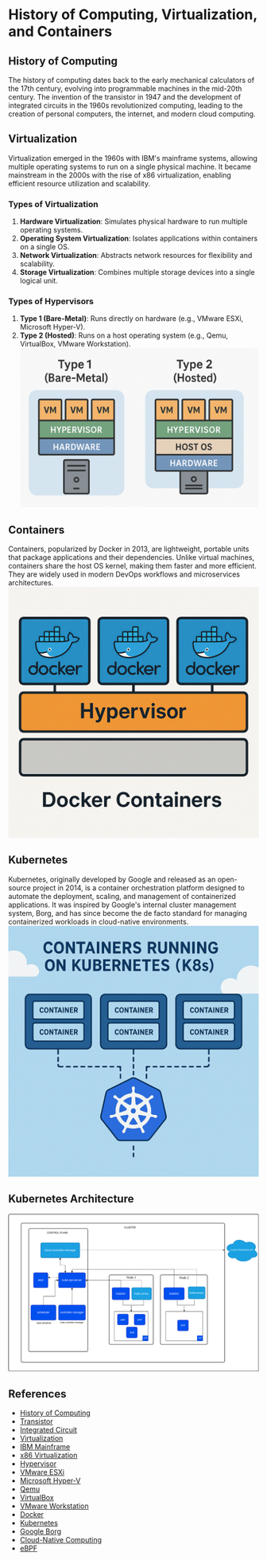 # History of Computing, Virtualization, and Containers

## History of Computing
The history of computing dates back to the early mechanical calculators of the 17th century, evolving into programmable machines in the mid-20th century. The invention of the transistor in 1947 and the development of integrated circuits in the 1960s revolutionized computing, leading to the creation of personal computers, the internet, and modern cloud computing.

## Virtualization
Virtualization emerged in the 1960s with IBM's mainframe systems, allowing multiple operating systems to run on a single physical machine. It became mainstream in the 2000s with the rise of x86 virtualization, enabling efficient resource utilization and scalability.

### Types of Virtualization
1. **Hardware Virtualization**: Simulates physical hardware to run multiple operating systems.
2. **Operating System Virtualization**: Isolates applications within containers on a single OS.
3. **Network Virtualization**: Abstracts network resources for flexibility and scalability.
4. **Storage Virtualization**: Combines multiple storage devices into a single logical unit.

### Types of Hypervisors
1. **Type 1 (Bare-Metal)**: Runs directly on hardware (e.g., VMware ESXi, Microsoft Hyper-V). 
2. **Type 2 (Hosted)**: Runs on a host operating system (e.g., Qemu, VirtualBox, VMware Workstation).
![virtualization](static/images/type1-2-hypervisors.png)


## Containers
Containers, popularized by Docker in 2013, are lightweight, portable units that package applications and their dependencies. Unlike virtual machines, containers share the host OS kernel, making them faster and more efficient. They are widely used in modern DevOps workflows and microservices architectures.
![containers](static/images/Docker.png)

## Kubernetes
Kubernetes, originally developed by Google and released as an open-source project in 2014, is a container orchestration platform designed to automate the deployment, scaling, and management of containerized applications. It was inspired by Google's internal cluster management system, Borg, and has since become the de facto standard for managing containerized workloads in cloud-native environments.
![K8S](static/images/k8s.png)

## Kubernetes Architecture
![K8S_Arch](static/images/kubernetes-cluster-architecture.svg)

## References

- [History of Computing](https://en.wikipedia.org/wiki/History_of_computing)
- [Transistor](https://en.wikipedia.org/wiki/Transistor)
- [Integrated Circuit](https://en.wikipedia.org/wiki/Integrated_circuit)
- [Virtualization](https://en.wikipedia.org/wiki/Virtualization)
- [IBM Mainframe](https://en.wikipedia.org/wiki/IBM_mainframe)
- [x86 Virtualization](https://en.wikipedia.org/wiki/X86_virtualization)
- [Hypervisor](https://en.wikipedia.org/wiki/Hypervisor)
- [VMware ESXi](https://www.vmware.com/products/esxi-and-esx.html)
- [Microsoft Hyper-V](https://learn.microsoft.com/en-us/virtualization/hyper-v-on-windows/)
- [Qemu](https://www.qemu.org/)
- [VirtualBox](https://www.virtualbox.org/)
- [VMware Workstation](https://www.vmware.com/products/workstation-pro.html)
- [Docker](https://www.docker.com/)
- [Kubernetes](https://kubernetes.io/)
- [Google Borg](https://en.wikipedia.org/wiki/Borg_(cluster_manager))
- [Cloud-Native Computing](https://www.cncf.io/)
- [eBPF](https://ebpf.io/what-is-ebpf/)
